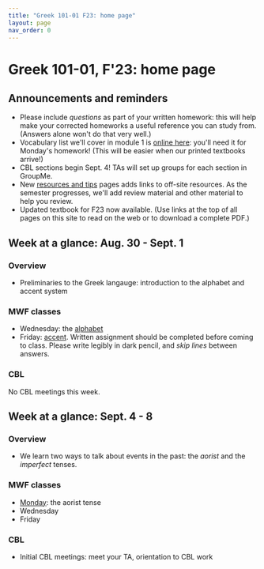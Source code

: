 ```yaml
---
title: "Greek 101-01 F23: home page"
layout: page
nav_order: 0
---
```




# Greek 101-01, F'23: home page



## Announcements and reminders

- Please include *questions* as part of your written homework: this will help make your corrected homeworks a useful reference you can study from. (Answers alone won't do that very well.)
- Vocabulary list we'll cover in module 1 is [online here](https://hellenike.github.io/textbook/review/module1-review/vocabulary/): you'll need it for Monday's homework!  (This will be easier when our printed textbooks arrive!)
- CBL sections begin Sept. 4! TAs will set up groups for each section in GroupMe.
- New [resources and tips](./resources/) pages adds links to off-site resources.  As the semester progresses, we'll add review material and other material to help you review.
- Updated textbook for F23 now available. (Use links at the top of all pages on this site to read on the web or to download a complete PDF.)




## Week at a glance: Aug. 30 - Sept. 1

### Overview

- Preliminaries to the Greek langauge: introduction to the alphabet and accent system

### MWF classes

- Wednesday: the [alphabet](./classes/module1/intro/)
- Friday: [accent](./classes/module1/accent/). Written assignment should be completed before coming to class. Please write legibly in dark pencil, and *skip lines* between answers.


### CBL

No CBL meetings this week.



## Week at a glance: Sept. 4 - 8

### Overview

- We learn two ways to talk about events in the past: the *aorist* and the *imperfect* tenses.


### MWF classes

- [Monday](./classes/module1/aorist/): the aorist tense
- Wednesday
- Friday



### CBL

- Initial CBL meetings: meet your TA, orientation to CBL work
